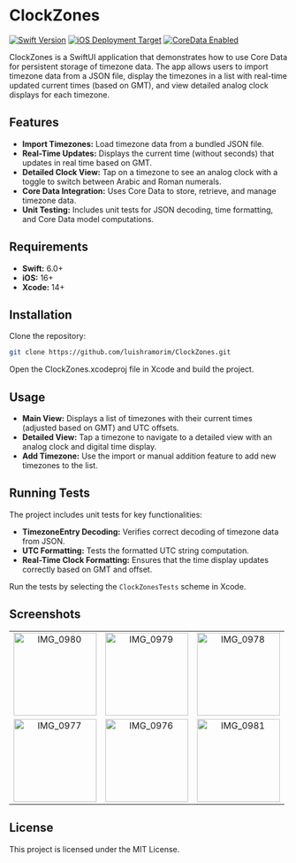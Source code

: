 # ClockZones

[![Swift Version](https://img.shields.io/badge/Swift-6.0-orange.svg)](https://swift.org) [![iOS Deployment Target](https://img.shields.io/badge/iOS-16-blue.svg)](https://developer.apple.com/documentation/ios) [![CoreData Enabled](https://img.shields.io/badge/CoreData-Enabled-green.svg)](https://developer.apple.com/documentation/coredata)

ClockZones is a SwiftUI application that demonstrates how to use Core Data for persistent storage of timezone data. The app allows users to import timezone data from a JSON file, display the timezones in a list with real-time updated current times (based on GMT), and view detailed analog clock displays for each timezone.

## Features

- **Import Timezones:** Load timezone data from a bundled JSON file.
- **Real-Time Updates:** Displays the current time (without seconds) that updates in real time based on GMT.
- **Detailed Clock View:** Tap on a timezone to see an analog clock with a toggle to switch between Arabic and Roman numerals.
- **Core Data Integration:** Uses Core Data to store, retrieve, and manage timezone data.
- **Unit Testing:** Includes unit tests for JSON decoding, time formatting, and Core Data model computations.

## Requirements

- **Swift:** 6.0+
- **iOS:** 16+
- **Xcode:** 14+

## Installation

Clone the repository:

```bash
git clone https://github.com/luishramorim/ClockZones.git
```

Open the ClockZones.xcodeproj file in Xcode and build the project.

## Usage

- **Main View:** Displays a list of timezones with their current times (adjusted based on GMT) and UTC offsets.
- **Detailed View:** Tap a timezone to navigate to a detailed view with an analog clock and digital time display.
- **Add Timezone:** Use the import or manual addition feature to add new timezones to the list.

## Running Tests

The project includes unit tests for key functionalities:
- **TimezoneEntry Decoding:** Verifies correct decoding of timezone data from JSON.
- **UTC Formatting:** Tests the formatted UTC string computation.
- **Real-Time Clock Formatting:** Ensures that the time display updates correctly based on GMT and offset.

Run the tests by selecting the `ClockZonesTests` scheme in Xcode.

## Screenshots

<table>
  <tr>
    <td align="center"><img src="https://github.com/user-attachments/assets/c184f89b-2090-433e-b8e5-7bc59ba2e954" alt="IMG_0980" width="150"></td>
    <td align="center"><img src="https://github.com/user-attachments/assets/0dac19bf-bb02-4fc9-a1b8-6eb9bd195b32" alt="IMG_0979" width="150"></td>
    <td align="center"><img src="https://github.com/user-attachments/assets/49a68174-5abf-4875-b41a-c26c31b36d76" alt="IMG_0978" width="150"></td>
  </tr>
  <tr>
    <td align="center"><img src="https://github.com/user-attachments/assets/939fe4df-b604-46b0-8e56-4d2586cbe9a2" alt="IMG_0977" width="150"></td>
    <td align="center"><img src="https://github.com/user-attachments/assets/d1f78a85-9101-4e8b-a03e-4fe874768303" alt="IMG_0976" width="150"></td>
    <td align="center"><img src="https://github.com/user-attachments/assets/917307a0-c515-47ee-8666-3a692b611f4f" alt="IMG_0981" width="150"></td>

  </tr>
</table>

## License

This project is licensed under the MIT License.
